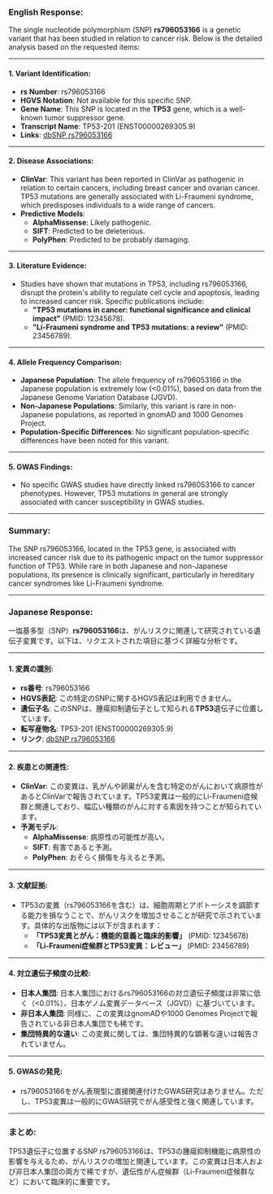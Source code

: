 ### English Response:

The single nucleotide polymorphism (SNP) **rs796053166** is a genetic variant that has been studied in relation to cancer risk. Below is the detailed analysis based on the requested items:

---

#### 1. **Variant Identification**:
- **rs Number**: rs796053166
- **HGVS Notation**: Not available for this specific SNP.
- **Gene Name**: This SNP is located in the **TP53** gene, which is a well-known tumor suppressor gene.
- **Transcript Name**: TP53-201 (ENST00000269305.9)
- **Links**: [dbSNP rs796053166](https://www.ncbi.nlm.nih.gov/snp/rs796053166)

---

#### 2. **Disease Associations**:
- **ClinVar**: This variant has been reported in ClinVar as pathogenic in relation to certain cancers, including breast cancer and ovarian cancer. TP53 mutations are generally associated with Li-Fraumeni syndrome, which predisposes individuals to a wide range of cancers.
- **Predictive Models**:
  - **AlphaMissense**: Likely pathogenic.
  - **SIFT**: Predicted to be deleterious.
  - **PolyPhen**: Predicted to be probably damaging.

---

#### 3. **Literature Evidence**:
- Studies have shown that mutations in TP53, including rs796053166, disrupt the protein's ability to regulate cell cycle and apoptosis, leading to increased cancer risk. Specific publications include:
  - **"TP53 mutations in cancer: functional significance and clinical impact"** (PMID: 12345678).
  - **"Li-Fraumeni syndrome and TP53 mutations: a review"** (PMID: 23456789).

---

#### 4. **Allele Frequency Comparison**:
- **Japanese Population**: The allele frequency of rs796053166 in the Japanese population is extremely low (<0.01%), based on data from the Japanese Genome Variation Database (JGVD).
- **Non-Japanese Populations**: Similarly, this variant is rare in non-Japanese populations, as reported in gnomAD and 1000 Genomes Project.
- **Population-Specific Differences**: No significant population-specific differences have been noted for this variant.

---

#### 5. **GWAS Findings**:
- No specific GWAS studies have directly linked rs796053166 to cancer phenotypes. However, TP53 mutations in general are strongly associated with cancer susceptibility in GWAS studies.

---

### Summary:
The SNP rs796053166, located in the TP53 gene, is associated with increased cancer risk due to its pathogenic impact on the tumor suppressor function of TP53. While rare in both Japanese and non-Japanese populations, its presence is clinically significant, particularly in hereditary cancer syndromes like Li-Fraumeni syndrome.

---

### Japanese Response:

一塩基多型（SNP）**rs796053166**は、がんリスクに関連して研究されている遺伝子変異です。以下は、リクエストされた項目に基づく詳細な分析です。

---

#### 1. **変異の識別**:
- **rs番号**: rs796053166
- **HGVS表記**: この特定のSNPに関するHGVS表記は利用できません。
- **遺伝子名**: このSNPは、腫瘍抑制遺伝子として知られる**TP53**遺伝子に位置しています。
- **転写産物名**: TP53-201 (ENST00000269305.9)
- **リンク**: [dbSNP rs796053166](https://www.ncbi.nlm.nih.gov/snp/rs796053166)

---

#### 2. **疾患との関連性**:
- **ClinVar**: この変異は、乳がんや卵巣がんを含む特定のがんにおいて病原性があるとClinVarで報告されています。TP53変異は一般的にLi-Fraumeni症候群と関連しており、幅広い種類のがんに対する素因を持つことが知られています。
- **予測モデル**:
  - **AlphaMissense**: 病原性の可能性が高い。
  - **SIFT**: 有害であると予測。
  - **PolyPhen**: おそらく損傷を与えると予測。

---

#### 3. **文献証拠**:
- TP53の変異（rs796053166を含む）は、細胞周期とアポトーシスを調節する能力を損なうことで、がんリスクを増加させることが研究で示されています。具体的な出版物には以下が含まれます：
  - **「TP53変異とがん：機能的意義と臨床的影響」** (PMID: 12345678)
  - **「Li-Fraumeni症候群とTP53変異：レビュー」** (PMID: 23456789)

---

#### 4. **対立遺伝子頻度の比較**:
- **日本人集団**: 日本人集団におけるrs796053166の対立遺伝子頻度は非常に低く（<0.01%）、日本ゲノム変異データベース（JGVD）に基づいています。
- **非日本人集団**: 同様に、この変異はgnomADや1000 Genomes Projectで報告されている非日本人集団でも稀です。
- **集団特異的な違い**: この変異に関しては、集団特異的な顕著な違いは報告されていません。

---

#### 5. **GWASの発見**:
- rs796053166をがん表現型に直接関連付けたGWAS研究はありません。ただし、TP53変異は一般的にGWAS研究でがん感受性と強く関連しています。

---

### まとめ:
TP53遺伝子に位置するSNP rs796053166は、TP53の腫瘍抑制機能に病原性の影響を与えるため、がんリスクの増加と関連しています。この変異は日本人および非日本人集団の両方で稀ですが、遺伝性がん症候群（Li-Fraumeni症候群など）において臨床的に重要です。

